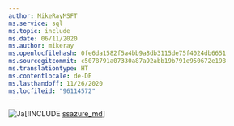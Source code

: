 ```yaml
---
author: MikeRayMSFT
ms.service: sql
ms.topic: include
ms.date: 06/11/2020
ms.author: mikeray
ms.openlocfilehash: 0fe6da1582f5a4bb9a8db3115de75f4024db6651
ms.sourcegitcommit: c5078791a07330a87a92abb19b791e950672e198
ms.translationtype: HT
ms.contentlocale: de-DE
ms.lasthandoff: 11/26/2020
ms.locfileid: "96114572"
---
```

<Token>![Ja](../media/yes-icon.png)[!INCLUDE [ssazure_md](../ssazure_md.md)]</Token>


